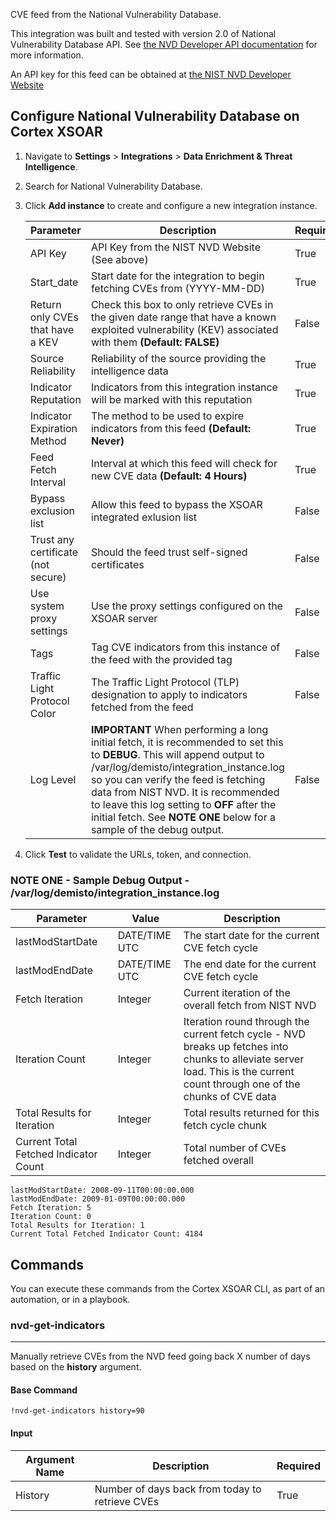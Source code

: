 CVE feed from the National Vulnerability Database. 

This integration was built and tested with version 2.0 of National Vulnerability Database API. See [the NVD Developer API documentation](https://nvd.nist.gov/developers/start-here) for more information.

An API key for this feed can be obtained at [the NIST NVD Developer Website](https://nvd.nist.gov/developers/request-an-api-key)

## Configure National Vulnerability Database on Cortex XSOAR

1. Navigate to **Settings** > **Integrations** > **Data Enrichment & Threat Intelligence**.
2. Search for National Vulnerability Database.
3. Click **Add instance** to create and configure a new integration instance.

    | **Parameter** | **Description** | **Required** |
    | --- | --- | --- |
    | API Key | API Key from the NIST NVD Website (See above) | True |
    | Start_date | Start date for the integration to begin fetching CVEs from (YYYY-MM-DD) | True |
    | Return only CVEs that have a KEV | Check this box to only retrieve CVEs in the given date range that have a known exploited vulnerability (KEV) associated with them **(Default: FALSE)** | False |
    | Source Reliability | Reliability of the source providing the intelligence data | True |
    | Indicator Reputation | Indicators from this integration instance will be marked with this reputation | True |
    | Indicator Expiration Method | The method to be used to expire indicators from this feed **(Default: Never)** | True |
    | Feed Fetch Interval | Interval at which this feed will check for new CVE data **(Default: 4 Hours)**| True |
    | Bypass exclusion list | Allow this feed to bypass the XSOAR integrated exlusion list | False |
    | Trust any certificate (not secure) | Should the feed trust self-signed certificates | False |
    | Use system proxy settings | Use the proxy settings configured on the XSOAR server | False |
    | Tags | Tag CVE indicators from this instance of the feed with the provided tag | False |
    | Traffic Light Protocol Color | The Traffic Light Protocol \(TLP\) designation to apply to indicators fetched from the feed | False |
    | Log Level | **IMPORTANT** When performing a long initial fetch, it is recommended to set this to **DEBUG**. This will append output to /var/log/demisto/integration_instance.log so you can verify the feed is fetching data from NIST NVD. It is recommended to leave this log setting to **OFF** after the initial fetch. See **NOTE ONE** below for a sample of the debug output. | False |
4. Click **Test** to validate the URLs, token, and connection.

### NOTE ONE - Sample Debug Output - /var/log/demisto/integration_instance.log

|**Parameter**|**Value**|**Description**|
|---|---|---|
|lastModStartDate|DATE/TIME UTC|The start date for the current CVE fetch cycle|
|lastModEndDate|DATE/TIME UTC|The end date for the current CVE fetch cycle|
|Fetch Iteration|Integer|Current iteration of the overall fetch from NIST NVD|
|Iteration Count|Integer|Iteration round through the current fetch cycle - NVD breaks up fetches into chunks to alleviate server load. This is the current count through one of the chunks of CVE data|
|Total Results for Iteration|Integer|Total results returned for this fetch cycle chunk|
|Current Total Fetched Indicator Count|Integer|Total number of CVEs fetched overall|

    lastModStartDate: 2008-09-11T00:00:00.000
    lastModEndDate: 2009-01-09T00:00:00.000 
    Fetch Iteration: 5
    Iteration Count: 0
    Total Results for Iteration: 1
    Current Total Fetched Indicator Count: 4184

## Commands
You can execute these commands from the Cortex XSOAR CLI, as part of an automation, or in a playbook.
### nvd-get-indicators
***
Manually retrieve CVEs from the NVD feed going back X number of days based on the **history** argument.


#### Base Command

`!nvd-get-indicators history=90`

#### Input
|**Argument Name**|**Description**|**Required**|
|---|---|---|
| History | Number of days back from today to retrieve CVEs | True |

